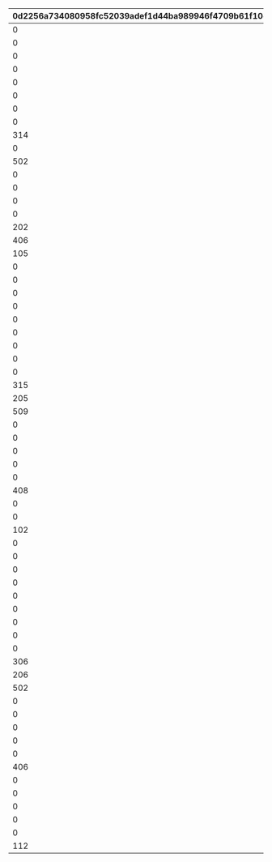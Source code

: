 |0d2256a734080958fc52039adef1d44ba989946f4709b61f10e08b8d28856e3a|9b40948a7faec1499d6222f93de5fe74de55aaa512f4f891c124d74964a53419|abe55f92f6ea621a7f6201250c3a3efd8a632b85da7b4fe1310eecd0dda4cc19|092d0fa841a183e4ea8e4db3179d5ec929213b29995eaf6372ec99f8675034a9|74679332215ab7fed456e1841f63fa0c99bcc5bfb35c8ceab88069536c2923e3|
| --- | --- | --- | --- | --- |
|0|1|1|3030100|0|
|0|2|1|3050100|0|
|0|3|1|3040100|0|
|0|4|1|3020100|0|
|0|5|1|2040100|0|
|0|5|2|2040100|0|
|0|6|1|2020100|0|
|0|6|2|2020100|0|
|314|7|1|1030100|0|
|0|8|1|4030100|0|
|502|9|1|1050100|0|
|0|10|1|4020100|0|
|0|11|1|2030100|0|
|0|11|2|2030100|0|
|0|12|1|3040100|10301010|
|202|13|1|1020100|0|
|406|14|1|1040102|20201010|
|105|15|1|1010200|0|
|0|15|2|2010200|0|
|0|15|3|2010200|0|
|0|16|1|3050200|0|
|0|17|1|3040200|0|
|0|18|1|3020200|0|
|0|19|1|2040200|0|
|0|19|2|2040200|0|
|0|20|1|2020200|0|
|0|20|2|2020200|0|
|315|21|1|1030200|0|
|205|22|1|1020200|0|
|509|23|1|1050200|0|
|0|24|1|4020200|0|
|0|25|1|2030200|0|
|0|25|2|2030200|0|
|0|26|1|4030200|0|
|0|27|1|3020200|10101020|
|408|28|1|1040200|20201020|
|0|29|1|3040200|10101020|
|0|30|1|3010200|10101020|
|102|31|1|1010300|0|
|0|31|2|2010300|0|
|0|31|3|2010300|0|
|0|32|1|3050300|0|
|0|33|1|3040300|0|
|0|34|1|3020300|0|
|0|35|1|2040300|0|
|0|35|2|2040300|0|
|0|36|1|2020300|0|
|0|36|2|2020300|0|
|306|37|1|1030300|0|
|206|38|1|1020300|0|
|502|39|1|1050300|0|
|0|40|1|4020300|0|
|0|41|1|2030300|0|
|0|41|2|2030300|0|
|0|42|1|4030300|0|
|0|43|1|3020300|10101030|
|406|44|1|1040300|20201030|
|0|45|1|3010300|10101050|
|0|46|1|3040300|10101050|
|0|47|1|3030300|10101050|
|0|48|1|3010300|10101050|
|0|49|1|3020300|10101050|
|112|50|1|1010300|30102050|